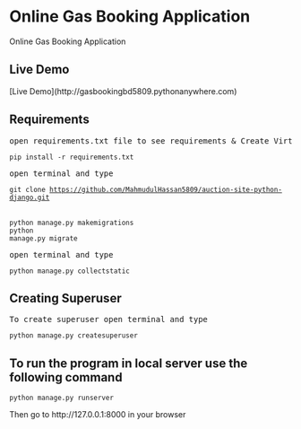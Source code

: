 # Online Gas Booking Application

Online Gas Booking Application


<h2>Live Demo</h2>
[Live Demo](http://gasbookingbd5809.pythonanywhere.com)

<h2>Requirements</h2>
<pre>open requirements.txt file to see requirements & Create Virtual Env</pre>



<code>pip install -r requirements.txt</code>


<pre>open terminal and type</pre>
<code>git clone https://github.com/MahmudulHassan5809/auction-site-python-django.git</code><br><br>


<code>python manage.py makemigrations</code><br>
<code>python manage.py migrate</code>


<pre>open terminal and type</pre>
<code>python manage.py collectstatic</code>

<h2>Creating Superuser</h2>
<pre>To create superuser open terminal and type</pre>
<code>python manage.py createsuperuser</code>

<h2> To run the program in local server use the following command </h2>
<code>python manage.py runserver</code>

<p>Then go to http://127.0.0.1:8000 in your browser</p>





